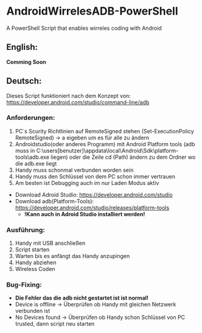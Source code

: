 # AndroidWirrelesADB-PowerShell
A PowerShell Script that enables wirreles coding with Android

## English:
**Comming Soon**

## Deutsch:
Dieses Script funktioniert nach dem Konzept von: https://developer.android.com/studio/command-line/adb

### Anforderungen:
1. PC´s Scurity Richtlinien auf RemoteSigned stehen 
  (Set-ExecutionPolicy RemoteSigned) -> a eigeben um es für alle zu ändern
2. Androidstudio(oder anderes Programm) mit Android Platform tools (adb muss in C:\users\[benutzer]\appdata\local\Android\Sdk\platform-tools\adb.exe liegen)
  oder die Zeile cd (Path) ändern zu dem Ordner wo die adb.exe liegt
3. Handy muss schonmal verbunden worden sein
4. Handy muss den Schlüssel von dem PC schon immer vertrauen
5. Am besten ist Debugging auch im nur Laden Modus aktiv

  - Download Adroid Studio: https://developer.android.com/studio
  - Download adb(Platform-Tools): https://developer.android.com/studio/releases/platform-tools
    - **!Kann auch in Adroid Studio installiert werden!**

### Ausführung:
1. Handy mit USB anschließen
2. Script starten
3. Warten bis es anfängt das Handy anzupingen
4. Handy abziehen
5. Wireless Coden

### Bug-Fixing:
- **Die Fehler das die adb nicht gestartet ist ist normal!**
- Device is offline -> Überprüfen ob Handy mit gleichen Netzwerk verbunden ist
- No Devices found -> Überprüfen ob Handy schon Schlüssel von PC trusted, dann script neu starten
